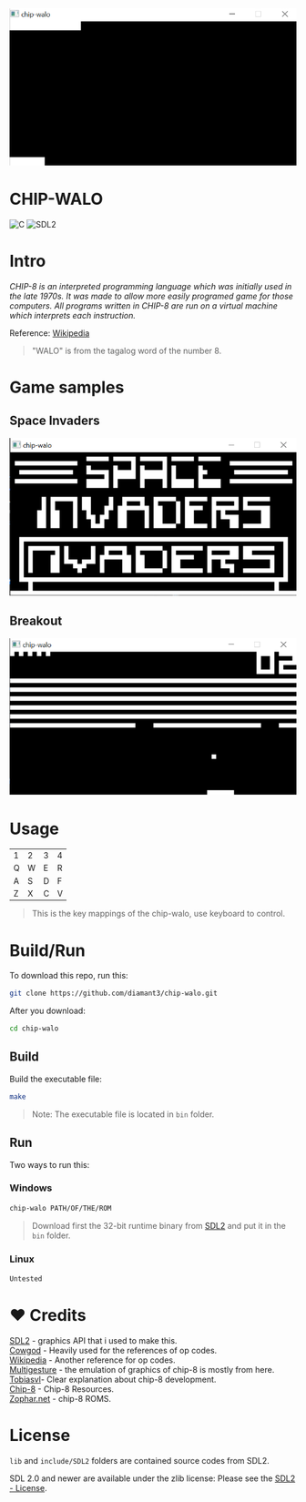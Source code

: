 <img src="assets/chip-walo.gif">

# CHIP-WALO

![C](https://img.shields.io/badge/Code-C-green?style=for-the-badge)
![SDL2](https://img.shields.io/badge/SDL2-blue?style=for-the-badge)

# Intro

*CHIP-8 is an interpreted programming language which was initially used in the late 1970s. It was made to allow more easily programed game for those computers. All programs written in CHIP-8 are run on a virtual machine which interprets each instruction.*

Reference: [Wikipedia](https://en.wikipedia.org/wiki/CHIP-8)

>"WALO" is from the tagalog word of the number 8.

# Game samples

## Space Invaders

<img src="assets/Space_Invaders.png">

## Breakout

<img src="assets/Breakout.png">

# Usage

<table>
  <tr>
      <td>1</td>
      <td>2</td>
      <td>3</td>
      <td>4</td>
  </tr>
  <tr>
      <td>Q</td>
      <td>W</td>
      <td>E</td>
      <td>R</td>
  </tr>
  <tr>
      <td>A</td>
      <td>S</td>
      <td>D</td>
      <td>F</td>
  </tr>
  <tr>
      <td>Z</td>
      <td>X</td>
      <td>C</td>
      <td>V</td>
  </tr>
</table>

> This is the key mappings of the chip-walo, use keyboard to control.

# Build/Run

To download this repo, run this:

```bash 
git clone https://github.com/diamant3/chip-walo.git
``` 

After you download:

```bash
cd chip-walo 
```

## Build

Build the executable file:

```bash
make
```

>Note: The executable file is located in ``` bin ``` folder.

## Run

Two ways to run this:

### Windows

```bash
chip-walo PATH/OF/THE/ROM
```

>Download first the 32-bit runtime binary from [SDL2](https://www.libsdl.org/) and put it in the ``` bin ``` folder.

### Linux

```bash
Untested
```

# :heart: Credits

[SDL2](https://www.libsdl.org/) - graphics API that i used to make this.<br>
[Cowgod](http://devernay.free.fr/hacks/chip8/C8TECH10.HTM) - Heavily used for the references of op codes.<br>
[Wikipedia](https://en.wikipedia.org/wiki/CHIP-8) - Another reference for op codes.<br>
[Multigesture](https://multigesture.net/articles/how-to-write-an-emulator-chip-8-interpreter/) - the emulation of graphics of chip-8 is mostly from here.<br>
[Tobiasvl](https://tobiasvl.github.io/blog/write-a-chip-8-emulator/)- Clear explanation about chip-8 development.<br>
[Chip-8](https://chip-8.github.io/links/) - Chip-8 Resources.<br>
[Zophar.net](https://www.zophar.net/pdroms/chip8.html) - chip-8 ROMS.<br>

# License

```lib``` and ```include/SDL2``` folders are contained source codes from SDL2. 

SDL 2.0 and newer are available under the zlib license: Please see the [SDL2 - License](https://www.libsdl.org/license.php).
